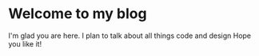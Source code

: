 # Welcome to my blog

I'm glad you are here. I plan to talk about all things code and design
Hope you like it!
